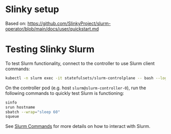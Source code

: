 # Slinky setup

Based on:
https://github.com/SlinkyProject/slurm-operator/blob/main/docs/user/quickstart.md

# Testing Slinky Slurm

To test Slurm functionality, connect to the controller to use Slurm client
commands:

```sh
kubectl -n slurm exec -it statefulsets/slurm-controlplane -- bash --login
```

On the controller pod (e.g. host `slurm@slurm-controller-0`), run the following
commands to quickly test Slurm is functioning:

```sh
sinfo
srun hostname
sbatch --wrap="sleep 60"
squeue
```

See [Slurm Commands][slurm-commands] for more details on how to interact with
Slurm.

<!-- Links -->

[slurm-commands]: https://slurm.schedmd.com/quickstart.html#commands